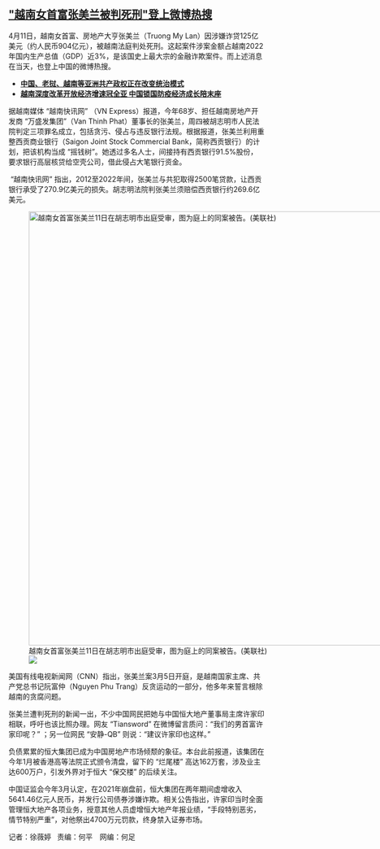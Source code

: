 <!--1712862540000-->
["越南女首富张美兰被判死刑"登上微博热搜](https://www.rfa.org/mandarin/yataibaodao/shehui/sh3-04112024101411.html)
------

<p>4月11日，越南女首富、房地产大亨张美兰（Truong My Lan）因涉嫌诈贷125亿美元（约人民币904亿元），被越南法庭判处死刑。这起案件涉案金额占越南2022年国内生产总值（GDP）近3%，是该国史上最大宗的金融诈欺案件。而上述消息在当天，也登上中国的微博热搜。</p><ul><li><strong><a class="state-published" href="https://www.rfa.org/mandarin/yataibaodao/junshiwaijiao/lu-11272023131803.html">中国、老挝、越南等亚洲共产政权正在改变统治模式</a></strong></li><li><strong><a class="state-published" href="https://www.rfa.org/mandarin/yataibaodao/jingmao/fy-10042022105614.html">越南深度改革开放经济增速冠全亚 中国锁国防疫经济成长陪末座</a></strong></li></ul><p>据越南媒体 “越南快讯网” （VN Express）报道，今年68岁、担任越南房地产开发商 “万盛发集团”（Van Thinh Phat）董事长的张美兰，周四被胡志明市人民法院判定三项罪名成立，包括贪污、侵占与违反银行法规。根据报道，张美兰利用重整西贡商业银行（Saigon Joint Stock Commercial Bank，简称西贡银行）的计划，把该机构当成 “摇钱树”。她透过多名人士，间接持有西贡银行91.5%股份，要求银行高层核贷给空壳公司，借此侵占大笔银行资金。</p><p> “越南快讯网” 指出，2012至2022年间，张美兰与共犯取得2500笔贷款，让西贡银行承受了270.9亿美元的损失。胡志明法院判张美兰须赔偿西贡银行约269.6亿美元。</p><p><figure class="image-richtext image-inline captioned" style="width:1280px;"><img alt="越南女首富张美兰11日在胡志明市出庭受审，图为庭上的同案被告。(美联社)" height="854" src="https://www.rfa.org/mandarin/yataibaodao/shehui/sh3-04112024101411.html/ap24102162887495-1.jpg/@@images/7de80fc2-a5fd-4ba0-ab9d-28d802732ceb.jpeg" title="AP24102162887495 (1).jpg" width="1280"/><figcaption class="image-caption">越南女首富张美兰11日在胡志明市出庭受审，图为庭上的同案被告。(美联社)</figcaption><small></small><div id="zoomattribute"><a data-caption="越南女首富张美兰11日在胡志明市出庭受审，图为庭上的同案被告。(美联社)" data-fancybox="" href="https://www.rfa.org/mandarin/yataibaodao/shehui/sh3-04112024101411.html/ap24102162887495-1.jpg" id="single_image" title="越南女首富张美兰11日在胡志明市出庭受审，图为庭上的同案被告。(美联社)"><img src="/++plone++rfa-resources/img/icon-zoom.png"/></a></div></figure></p><p>美国有线电视新闻网（CNN）指出，张美兰案3月5日开庭，是越南国家主席、共产党总书记阮富仲（Nguyen Phu Trang）反贪运动的一部分，他多年来誓言根除越南的贪腐问题。</p><p>张美兰遭判死刑的新闻一出，不少中国网民把她与中国恒大地产董事局主席许家印相联，呼吁也该比照办理。网友 “Tiansword” 在微博留言质问：“我们的男首富许家印呢？” ；另一位网民 “安静-QB” 则说：“建议许家印也这样。”</p><p>负债累累的恒大集团已成为中国房地产市场倾颓的象征。本台此前报道，该集团在今年1月被香港高等法院正式颁令清盘，留下的 “烂尾楼” 高达162万套，涉及业主达600万户，引发外界对于恒大 “保交楼” 的后续关注。</p><p>中国证监会今年3月认定，在2021年崩盘前，恒大集团在两年期间虚增收入5641.46亿元人民币，并发行公司债券涉嫌诈欺。相关公告指出，许家印当时全面管理恒大地产各项业务，授意其他人员虚增恒大地产年报业绩，“手段特别恶劣，情节特别严重”，对他祭出4700万元罚款，终身禁入证券市场。</p><p>记者：徐薇婷   责编：何平　网编：何足</p>
